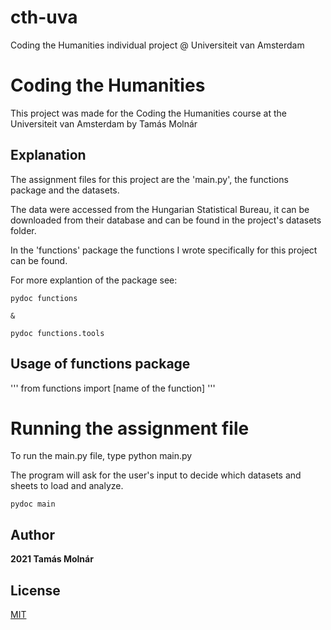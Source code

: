 # cth-uva
Coding the Humanities individual project @ Universiteit van Amsterdam

# Coding the Humanities

This project was made for the Coding the Humanities course at the Universiteit van Amsterdam by Tamás Molnár

## Explanation
The assignment files for this project are the 'main.py', the functions package and the datasets.

The data were accessed from the Hungarian Statistical Bureau, it can be downloaded from their database and can be found in the project's datasets folder.

In the 'functions' package the functions I wrote specifically for this project can be found.


For more explantion of the package see: 

    pydoc functions
    
    &

    pydoc functions.tools

## Usage of functions package

'''
from functions import [name of the function]
'''

# Running the assignment file

To run the main.py file, type python main.py

The program will ask for the user's input to decide which datasets and sheets to load and analyze.

    pydoc main

## Author
**2021 Tamás Molnár**

## License
[MIT](https://choosealicense.com/licenses/mit/)
